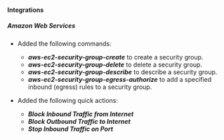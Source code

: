 
#### Integrations

##### Amazon Web Services

- Added the following commands:
  - ***aws-ec2-security-group-create*** to create a security group.
  - ***aws-ec2-security-group-delete*** to delete a security group.
  - ***aws-ec2-security-group-describe*** to describe a security group.
  - ***aws-ec2-security-group-egress-authorize*** to add a specified inbound (egress) rules to a security group.

- Added the following quick actions:
  - ***Block Inbound Traffic from Internet***
  - ***Block Outbound Traffic to Internet***
  - ***Stop Inbound Traffic on Port***